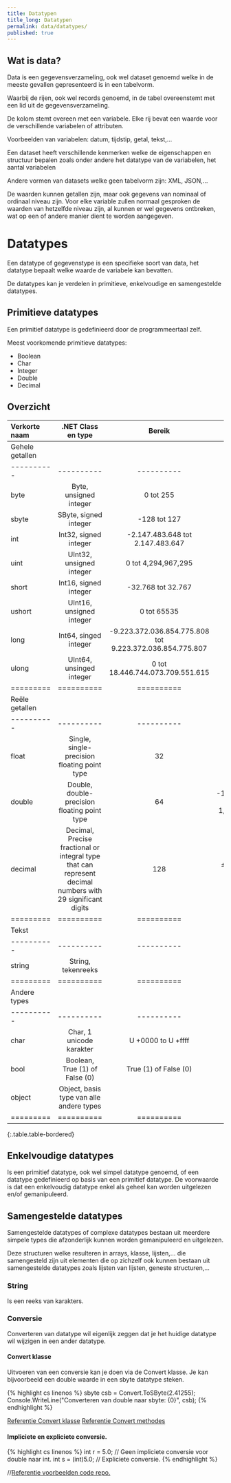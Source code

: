 ```yaml
---
title: Datatypen
title_long: Datatypen
permalink: data/datatypes/
published: true
---
```


## Wat is data?

Data is een gegevensverzameling, ook wel dataset genoemd welke in de meeste gevallen gepresenteerd is in een tabelvorm.

Waarbij de rijen, ook wel records genoemd, in de tabel overeenstemt met een lid uit de gegevensverzameling.

De kolom stemt overeen met een variabele.
Elke rij bevat een waarde voor de verschillende variabelen of attributen.

Voorbeelden van variabelen: datum, tijdstip, getal, tekst,...

Een dataset heeft verschillende kenmerken welke de eigenschappen en structuur bepalen zoals onder andere het datatype van de variabelen, het aantal variabelen

Andere vormen van datasets welke geen tabelvorm zijn: XML, JSON,...

De waarden kunnen getallen zijn, maar ook gegevens van nominaal of ordinaal niveau zijn. Voor elke variable zullen normaal gesproken de waarden van hetzelfde niveau zijn, al kunnen er wel gegevens ontbreken, wat op een of andere manier dient te worden aangegeven.


# Datatypes

Een datatype of gegevenstype is een specifieke soort van data, het datatype bepaalt welke waarde de variabele kan bevatten.

De datatypes kan je verdelen in primitieve, enkelvoudige en samengestelde datatypes.

## Primitieve datatypes

Een primitief datatype is gedefinieerd door de programmeertaal zelf.

Meest voorkomende primitieve datatypes:
- Boolean
- Char
- Integer
- Double
- Decimal

Overzicht
--------

| Verkorte naam | .NET Class en type | Bereik | Grootte | Standaardwaarde |
|:---------|:--------:|:--------:|:--------:|---------:|
|Gehele getallen |  |  |  |
|----------|----------|----------|----------|----------|
| byte     | Byte, unsigned integer | 0 tot 255 | 8 | 0 |
| sbyte    | SByte, signed integer | -128 tot 127 | 8 | 0 |
| int      | Int32, signed integer | -2.147.483.648 tot 2.147.483.647 | 32 | 0 |
| uint     | UInt32, unsigned integer | 0 tot 4,294,967,295 | 32 | 0 |
| short    | Int16, signed integer | -32.768 tot 32.767 | 16 | 0 |
| ushort   | UInt16, unsigned integer | 0 tot 65535 | 16 | 0 |
| long     | Int64, singed integer | -9.223.372.036.854.775.808 tot 9.223.372.036.854.775.807 | 64 | 0L |
| ulong    | UInt64, unsinged integer | 0 tot 18.446.744.073.709.551.615 | 64 | 0 |
| =========|==========|==========|==========|==========|
|Reële getallen |  |  |  |  |
|----------|----------|----------|----------|----------|
| float    | Single, single-precision floating point type | 32 | -3,402823e38 to 3,402823e38 | 0.0F |
| double   | Double, double-precision floating point type | 64 | -1,79769313486232e308 tot 1,79769313486232e308 | 0.0D |
| decimal  | Decimal, Precise fractional or integral type that can represent decimal numbers with 29 significant digits | 128 | ±1.0 × 10e−28 to ±7.9 × 10e28 | 0.0M |
| =========|==========|==========|==========|==========|
|Tekst     |  |  |  |  |
|----------|----------|----------|----------|----------|
| string   | String, tekenreeks |  |  |  |
| =========|==========|==========|==========|==========|
|Andere types |  |  |  |  |
|----------|----------|----------|----------|----------|
| char     | Char, 1 unicode karakter | U +0000 to U +ffff | 16 | '\0' |
| bool     | Boolean, True (1) of False (0) | True (1) of False (0) | 8 | False (0) |
| object   | Object, basis type van alle andere types |  | | 
| =========|==========|==========|==========|==========|
{:.table.table-bordered}


## Enkelvoudige datatypes

Is een primitief datatype, ook wel simpel datatype genoemd, of een datatype gedefinieerd op basis van een primitief datatype. De voorwaarde is dat een enkelvoudig datatype enkel als geheel kan worden uitgelezen en/of gemanipuleerd.

## Samengestelde datatypes

Samengestelde datatypes of complexe datatypes bestaan uit meerdere simpele types die afzonderlijk kunnen worden gemanipuleerd en uitgelezen. 

Deze structuren welke resulteren in arrays, klasse, lijsten,... die samengesteld zijn uit elementen die op zichzelf ook kunnen bestaan uit samengestelde datatypes zoals lijsten van lijsten, geneste structuren,...

### String
Is een reeks van karakters.

### Conversie
Converteren van datatype wil eigenlijk zeggen dat je het huidige datatype wil wijzigen in een ander datatype.

#### Convert klasse
Uitvoeren van een conversie kan je doen via de Convert klasse.
Je kan bijvoorbeeld een double waarde in een sbyte datatype steken.

{% highlight cs linenos %}
    sbyte csb = Convert.ToSByte(2.41255);
    Console.WriteLine("Converteren van double naar sbyte: {0}", csb);
{% endhighlight %}

[Referentie Convert klasse](https://msdn.microsoft.com/en-us/library/system.convert.aspx)
[Referentie Convert methodes](https://msdn.microsoft.com/en-us/library/system.convert_methods.aspx)

#### Impliciete en expliciete conversie.
{% highlight cs linenos %}
int r = 5.0; // Geen impliciete conversie voor double naar int.
int s = (int)5.0; // Expliciete conversie.
{% endhighlight %}

//[Referentie voorbeelden code repo.](https://github.com/gdmgent/1718-csse-code/tree/master/week02)